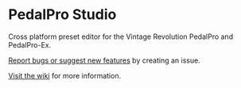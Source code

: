 # PedalPro Studio

Cross platform preset editor for the Vintage Revolution PedalPro and PedalPro-Ex.

[Report bugs or suggest new features](https://github.com/obiwanjacobi/PedalPro-Studio/issues) by creating an issue.

[Visit the wiki](https://github.com/obiwanjacobi/PedalPro-Studio/wiki/PedalPro-Studio) for more information.
